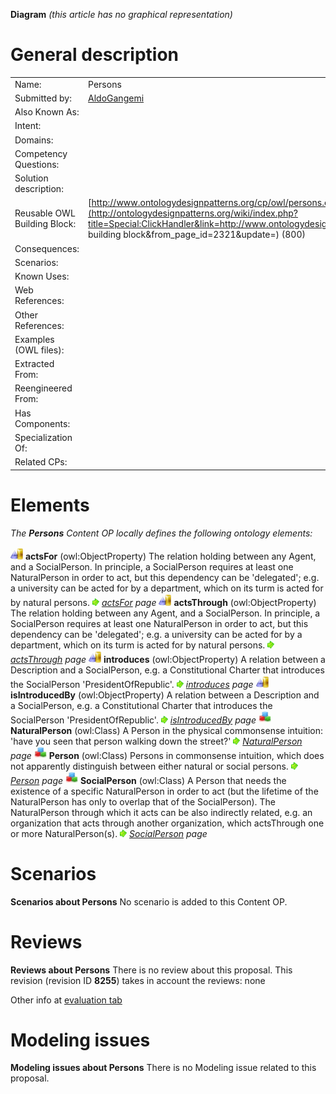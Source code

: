 __Diagram__
_(this article has no graphical representation)_



#  General description




|  |  |
| --- | --- |
|  Name: |  Persons |
|  Submitted by: | [AldoGangemi](../User/AldoGangemi.md "User:AldoGangemi") |
|  Also Known As: |  |
|  Intent: |  |
|  Domains: |  |
|  Competency Questions: |  |
|  Solution description: |  |
|  Reusable OWL Building Block: | [http://www.ontologydesignpatterns.org/cp/owl/persons.owl](http://ontologydesignpatterns.org/wiki/index.php?title=Special:ClickHandler&link=http://www.ontologydesignpatterns.org/cp/owl/persons.owl&message=OWL building block&from_page_id=2321&update=) (800) |
|  Consequences: |  |
|  Scenarios: |  |
|  Known Uses: |  |
|  Web References: |  |
|  Other References: |  |
|  Examples (OWL files): |  |
|  Extracted From: |  |
|  Reengineered From: |  |
|  Has Components: |  |
|  Specialization Of: |  |
|  Related CPs: |  |


  




#  Elements


_The __Persons__ Content OP locally defines the following ontology elements:_



[![ObjectProperty](./20px-ObjectProperty.gif)](../Image/ObjectProperty.gif.md "ObjectProperty") __actsFor__ (owl:ObjectProperty) The relation holding between any Agent, and a SocialPerson. In principle, a SocialPerson requires at least one NaturalPerson in order to act, but this dependency can be 'delegated'; e.g. a university can be acted for by a department, which on its turm is acted for by natural persons. 
 [![](./11px-ArrowRight.gif)](../Image/ArrowRight.gif.md "ArrowRight.gif") _[actsFor](./ActingFor/actsFor.md "Submissions:Persons/actsFor") page_
[![ObjectProperty](./20px-ObjectProperty.gif)](../Image/ObjectProperty.gif.md "ObjectProperty") __actsThrough__ (owl:ObjectProperty) The relation holding between any Agent, and a SocialPerson. In principle, a SocialPerson requires at least one NaturalPerson in order to act, but this dependency can be 'delegated'; e.g. a university can be acted for by a department, which on its turm is acted for by natural persons. 
 [![](./11px-ArrowRight.gif)](../Image/ArrowRight.gif.md "ArrowRight.gif") _[actsThrough](./ActingFor/actsThrough.md "Submissions:Persons/actsThrough") page_
[![ObjectProperty](./20px-ObjectProperty.gif)](../Image/ObjectProperty.gif.md "ObjectProperty") __introduces__ (owl:ObjectProperty) A relation between a Description and a SocialPerson, e.g. a Constitutional Charter that introduces the SocialPerson 'PresidentOfRepublic'. 
 [![](./11px-ArrowRight.gif)](../Image/ArrowRight.gif.md "ArrowRight.gif") _[introduces](./Persons/introduces.md "Submissions:Persons/introduces") page_
[![ObjectProperty](./20px-ObjectProperty.gif)](../Image/ObjectProperty.gif.md "ObjectProperty") __isIntroducedBy__ (owl:ObjectProperty) A relation between a Description and a SocialPerson, e.g. a Constitutional Charter that introduces the SocialPerson 'PresidentOfRepublic'. 
 [![](./11px-ArrowRight.gif)](../Image/ArrowRight.gif.md "ArrowRight.gif") _[isIntroducedBy](./Persons/isIntroducedBy.md "Submissions:Persons/isIntroducedBy") page_
[![Class](./20px-Class.gif)](../Image/Class.gif.md "Class") __NaturalPerson__ (owl:Class) A Person in the physical commonsense intuition: 'have you seen that person walking down the street?' 
 [![](./11px-ArrowRight.gif)](../Image/ArrowRight.gif.md "ArrowRight.gif") _[NaturalPerson](./Persons/NaturalPerson.md "Submissions:Persons/NaturalPerson") page_
[![Class](./20px-Class.gif)](../Image/Class.gif.md "Class") __Person__ (owl:Class) Persons in commonsense intuition, which does not apparently distinguish between either natural or social persons. 
 [![](./11px-ArrowRight.gif)](../Image/ArrowRight.gif.md "ArrowRight.gif") _[Person](./Persons/NaturalPerson.md "Submissions:Persons/Person") page_
[![Class](./20px-Class.gif)](../Image/Class.gif.md "Class") __SocialPerson__ (owl:Class) A Person that needs the existence of a specific NaturalPerson in order to act (but the lifetime of the NaturalPerson has only to overlap that of the SocialPerson). The NaturalPerson through which it acts can be also indirectly related, e.g. an organization that acts through another organization, which actsThrough one or more NaturalPerson(s). 
 [![](./11px-ArrowRight.gif)](../Image/ArrowRight.gif.md "ArrowRight.gif") _[SocialPerson](./Persons/SocialPerson.md "Submissions:Persons/SocialPerson") page_
  




#  Scenarios



__Scenarios about Persons__
No scenario is added to this Content OP.




#  Reviews



__Reviews about Persons__
There is no review about this proposal.
This revision (revision ID __8255__) takes in account the reviews: none


Other info at [evaluation tab](http://ontologydesignpatterns.org/wiki/index.php?title=Submissions:Persons&action=evaluation "http://ontologydesignpatterns.org/wiki/index.php?title=Submissions:Persons&action=evaluation")




#  Modeling issues



__Modeling issues about Persons__
There is no Modeling issue related to this proposal.